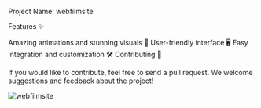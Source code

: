 Project Name: webfilmsite

Features ✨

Amazing animations and stunning visuals 🎨
User-friendly interface 🖥️
Easy integration and customization 🛠️
Contributing 🤝

If you would like to contribute, feel free to send a pull request. We welcome suggestions and feedback about the project! 


![webfilmsite](https://github.com/user-attachments/assets/28807a0d-5d6b-4de1-9435-989566928e2b)



